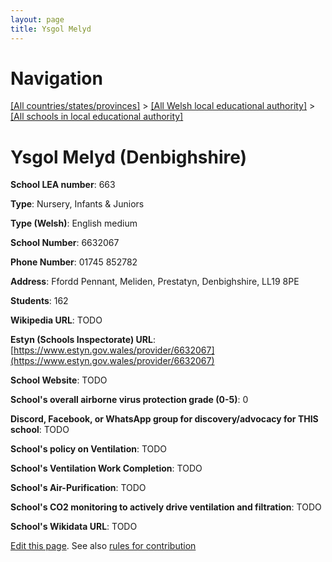 ```yaml
---
layout: page
title: Ysgol Melyd
---
```

# Navigation

[[All countries/states/provinces]](../../..) > [[All Welsh local educational authority]](../..) > [[All schools in local educational authority]](..)

# Ysgol Melyd (Denbighshire)

**School LEA number**: 663

**Type**: Nursery, Infants & Juniors

**Type (Welsh)**: English medium

**School Number**: 6632067

**Phone Number**: 01745 852782

**Address**: Ffordd Pennant, Meliden, Prestatyn, Denbighshire, LL19 8PE

**Students**: 162

**Wikipedia URL**: TODO

**Estyn (Schools Inspectorate) URL**: [https://www.estyn.gov.wales/provider/6632067](https://www.estyn.gov.wales/provider/6632067)

**School Website**: TODO

**School's overall airborne virus protection grade (0-5)**: 0

**Discord, Facebook, or WhatsApp group for discovery/advocacy for THIS school**: TODO

**School's policy on Ventilation**: TODO

**School's Ventilation Work Completion**: TODO

**School's Air-Purification**: TODO

**School's CO2 monitoring to actively drive ventilation and filtration**: TODO

**School's Wikidata URL**: TODO




[Edit this page](https://github.com/ventilate-schools/Wales/edit/prif/./Denbighshire/Ysgol_Melyd.md). See also [rules for contribution](../../../contribution-rules/)